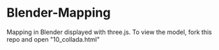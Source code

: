 Blender-Mapping
===============

Mapping in Blender displayed with three.js. To view the model, fork this repo and open "10_collada.html"

